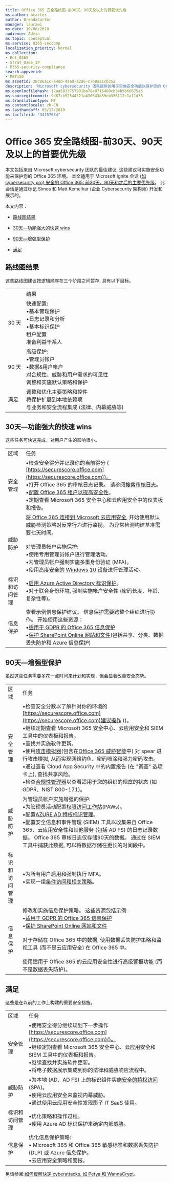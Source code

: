 ```yaml
---
title: Office 365 安全路线图-前30天、90天及以上的首要优先级
ms.author: bcarter
author: BrendaCarter
manager: laurawi
ms.date: 10/08/2018
audience: Admin
ms.topic: conceptual
ms.service: O365-seccomp
localization_priority: Normal
ms.collection:
- Ent_O365
- Strat_O365_IP
- M365-security-compliance
search.appverid:
- MET150
ms.assetid: 28c86a1c-e4dd-4aad-a2a6-c768a21cb352
description: 'Microsoft cybersecurity 团队提供的用于实施安全功能以保护您的 Office 365 环境的主要建议。 '
ms.openlocfilehash: 12aa5833757901ba78a0716480cb34b5b60675a5
ms.sourcegitcommit: 9d67cb52544321a430343d39eb336112c1a11d35
ms.translationtype: MT
ms.contentlocale: zh-CN
ms.lasthandoff: 05/17/2019
ms.locfileid: "34157634"
---
```

# <a name="office-365-security-roadmap---top-priorities-for-the-first-30-days-90-days-and-beyond"></a>Office 365 安全路线图-前30天、90天及以上的首要优先级

本文包括来自 Microsoft cybersecurity 团队的最佳建议, 这些建议可实施安全功能来保护您的 Office 365 环境。 本文适用于 Microsoft Ignite 会话 ([如 cybersecurity pro) 安全的 Office 365: 前30天、90天和之后的主要优先级](https://www.youtube.com/watch?v=luignzNyR-o)。 此会话是通过标记 Simos 和 Matt Kemelhar (企业 Cybersecurity 架构师) 开发和展示的。
  
本文内容：
  
- [路线图结果](security-roadmap.md#Roadmap)
    
- [30天—功能强大的快速 wins](security-roadmap.md#Thirdaydays)
    
- [90天—增强型保护](security-roadmap.md#Ninetydays)
    
- [满足](security-roadmap.md#Beyond)
    
## <a name="roadmap-outcomes"></a>路线图结果
<a name="Roadmap"> </a>

这些路线图建议按逻辑顺序在三个阶段之间暂存, 具有以下目标。

|||
|:-----|:-----|
| |结果
|30 天|快速配置:  <br/> •基本管理保护  <br/> •日志记录和分析  <br/> •基本标识保护  <br/> 租户配置  <br/>  准备利益干系人  <br/> |
|90 天|高级保护:  <br/> •管理员帐户  <br/>  •数据&amp;用户帐户  <br/>  对合规性、威胁和用户需求的可见性  <br/>  调整和实施默认策略和保护  <br/> |
|满足|调整和优化主要策略和控件  <br/> 将保护扩展到本地依赖项  <br/> 与业务和安全流程集成 (法律、内幕威胁等)  <br/> |
  

   
## <a name="30-days--powerful-quick-wins"></a>30天—功能强大的快速 wins
<a name="Thirdaydays"> </a>

这些任务可快速完成，对用户产生的影响很小。
  
|||
|:-----|:-----|
|区域  <br/> |任务  <br/> |
|安全管理  <br/> |•检查安全得分并记录你的当前得分 ( [https://securescore.office.com](https://securescore.office.com))。  <br/>  •打开 Office 365 的审核日志记录。 请参阅[搜索审核日志](search-the-audit-log-in-security-and-compliance.md)。  <br/> •[配置 Office 365 租户以提高安全性](tenant-wide-setup-for-increased-security.md)。  <br/>  •定期查看 Microsoft 365 安全中心和云应用安全中的仪表板和报告。  <br/> |
|威胁防护  <br/> |[将 Office 365 连接到 Microsoft 云应用安全](https://docs.microsoft.com/cloud-app-security/connect-office-365-to-microsoft-cloud-app-security), 开始使用默认威胁检测策略对反常行为进行监视。 为异常检测构建基准需要七天时间。  <br><br/>  对管理员帐户实施保护:  <br/> •使用专用管理员帐户进行管理活动。  <br/>  •为管理员帐户强制实施多重身份验证 (MFA)。  <br/>  •使用[高度安全的 Windows 10 设备](https://docs.microsoft.com/windows-hardware/design/device-experiences/oem-highly-secure)进行管理活动。  <br/> |
|标识和访问管理  <br/> |•[启用 Azure Active Directory 标识保护](https://docs.microsoft.com/azure/active-directory/active-directory-identityprotection-enable)。  <br/> •对于联合身份环境, 强制实施帐户安全性 (密码长度、年龄、复杂性等)。  <br/> |
|信息保护  <br/> | 查看示例信息保护建议。 信息保护需要跨整个组织进行协作。 开始使用这些资源：  <br/> •[适用于 GDPR 的 Office 365 信息保护](http://aka.ms/o365gdpr) <br/> •[保护 SharePoint Online 网站和文件](https://docs.microsoft.com/Office365/enterprise/secure-sharepoint-online-sites-and-files)(包括共享、分类、数据丢失防护和 Azure 信息保护)  <br/> |
   
## <a name="90-days--enhanced-protections"></a>90天—增强型保护
<a name="Ninetydays"> </a>

虽然这些任务需要多花一点时间来计划和实现，但会显著改善安全态势。 
  
|||
|:-----|:-----|
|区域  <br/> |任务  <br/> |
|安全管理  <br/> | •检查安全分数以了解针对你的环境的[https://securescore.office.com](https://securescore.office.com)建议操作 ()。  <br/>  •继续定期查看 Microsoft 365 安全中心、云应用安全和 SIEM 工具中的仪表板和报告。  <br/>  •查找并实施软件更新。  <br/>  •使用[攻击模拟器](https://support.office.com/article/attack-simulator-office-365-da5845db-c578-4a41-b2cb-5a09689a551b)(包含在[Office 365 威胁智能](office-365-ti.md)中) 对 spear 进行攻击模拟, 从而实现网络钓鱼、密码喷涂和强力密码攻击。  <br/>  •通过查看 Cloud App Security 中的内置报告 (在 "调查" 选项卡上), 查找共享风险。  <br/>  •检查[合规性管理器](meet-data-protection-and-regulatory-reqs-using-microsoft-cloud.md)以查看适用于您的组织的规章的状态 (如 GDPR、NIST 800-171)。  <br/> |
|威胁防护  <br/> | 为管理员帐户实施增强的保护:  <br/>  •为管理员活动配置[权限访问工作站](https://docs.microsoft.com/windows-server/identity/securing-privileged-access/privileged-access-workstations)(PAWs)。  <br/>  •配置[AZURE AD 特权标识管理](https://docs.microsoft.com/azure/active-directory/active-directory-privileged-identity-management-configure)。  <br/>  •配置安全信息和事件管理 (SIEM) 工具以收集来自 Office 365、云应用安全性和其他服务 (包括 AD FS) 的日志记录数据。 Office 365 审核日志仅存储90天的数据。 通过在 SIEM 工具中捕获此数据, 可以将数据存储在更长的时间段中。  <br/> |
|标识和访问管理  <br/> | •为所有用户启用和强制执行 MFA。  <br/>  •实现一组[条件访问和相关策略](https://docs.microsoft.com/en-us/microsoft-365/enterprise/microsoft-365-policies-configurations)。 |
|信息保护  <br/> | 修改和实施信息保护策略。 这些资源包括示例:  <br/> •[适用于 GDPR 的 Office 365 信息保护](http://aka.ms/o365gdpr) <br/> •[保护 SharePoint Online 网站和文件](https://docs.microsoft.com/Office365/enterprise/secure-sharepoint-online-sites-and-files) <br/> <br> 对于存储在 Office 365 中的数据, 使用数据丢失防护策略和监视工具 (而不是云应用安全) 在 Office 365 中。 <br><br>使用适用于 Office 365 的云应用安全性进行高级警报功能 (而不是数据丢失防护)。  <br/> |
   
## <a name="beyond"></a>满足
<a name="Beyond"> </a>

这些是在以前的工作上构建的重要安全措施。 
  
|||
|:-----|:-----|
|区域  <br/> |任务  <br/> |
|安全管理  <br/> |•使用安全得分继续规划下一步操作[https://securescore.office.com](https://securescore.office.com)()。  <br/>  •继续定期查看 Microsoft 365 安全中心、云应用安全和 SIEM 工具中的仪表板和报告。  <br/>  •继续查找并实施软件更新。  <br/>  •将电子数据展示集成到你的法律和威胁响应流程中。  <br/> |
|威胁防护  <br/> | •为本地 (AD、AD FS) 上的标识组件实施[安全的特权访问](https://docs.microsoft.com/windows-server/identity/securing-privileged-access/securing-privileged-access)(SPA)。  <br/>  •使用云应用安全来监视内幕威胁。  <br/>  •通过使用云应用安全性发现影子 IT SaaS 使用。  <br/> |
|标识和访问管理  <br/> | •优化策略和操作过程。  <br/>  •使用 Azure AD 标识保护来确定内部威胁。  |
|信息保护  <br/> | 优化信息保护策略:  <br/>  • Microsoft 365 和 Office 365 敏感标签和数据丢失防护 (DLP) 或 Azure 信息保护。  <br/>  •云应用安全策略和警报。  <br/> |
   
另请参阅:[如何缓解快速 cyberattacks, 如 Petya 和 WannaCrypt](https://cloudblogs.microsoft.com/microsoftsecure/2018/02/21/how-to-mitigate-rapid-cyberattacks-such-as-petya-and-wannacrypt/)。 
  


